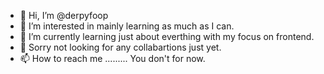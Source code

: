 - 👋 Hi, I’m @derpyfoop
- 👀 I’m interested in mainly learning as much as I can.
- 🌱 I’m currently learning just about everthing with my focus on frontend.
- 💞️ Sorry not looking for any collabartions just yet.
- 📫 How to reach me ......... You don't for now.

<!---
derpyfoop/derpyfoop is a ✨ special ✨ repository because its `README.md` (this file) appears on your GitHub profile.
You can click the Preview link to take a look at your changes.
--->
